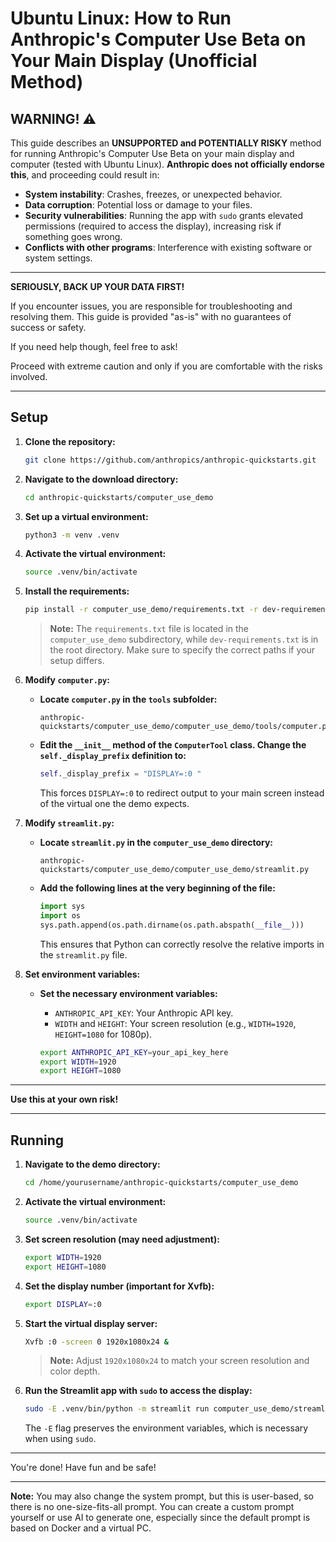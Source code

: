 # Ubuntu Linux: How to Run Anthropic's Computer Use Beta on Your Main Display (Unofficial Method)

## WARNING! ⚠️

This guide describes an **UNSUPPORTED and POTENTIALLY RISKY** method for running Anthropic's Computer Use Beta on your main display and computer (tested with Ubuntu Linux). **Anthropic does not officially endorse this**, and proceeding could result in:

- **System instability**: Crashes, freezes, or unexpected behavior.
- **Data corruption**: Potential loss or damage to your files.
- **Security vulnerabilities**: Running the app with `sudo` grants elevated permissions (required to access the display), increasing risk if something goes wrong.
- **Conflicts with other programs**: Interference with existing software or system settings.

---

**SERIOUSLY, BACK UP YOUR DATA FIRST!**

If you encounter issues, you are responsible for troubleshooting and resolving them. This guide is provided "as-is" with no guarantees of success or safety.

If you need help though, feel free to ask!

Proceed with extreme caution and only if you are comfortable with the risks involved.

---

## Setup

1. **Clone the repository:**

   ```bash
   git clone https://github.com/anthropics/anthropic-quickstarts.git
   ```

2. **Navigate to the download directory:**

   ```bash
   cd anthropic-quickstarts/computer_use_demo
   ```

3. **Set up a virtual environment:**

   ```bash
   python3 -m venv .venv
   ```

4. **Activate the virtual environment:**

   ```bash
   source .venv/bin/activate
   ```

5. **Install the requirements:**

   ```bash
   pip install -r computer_use_demo/requirements.txt -r dev-requirements.txt
   ```

   > **Note:** The `requirements.txt` file is located in the `computer_use_demo` subdirectory, while `dev-requirements.txt` is in the root directory. Make sure to specify the correct paths if your setup differs.

6. **Modify `computer.py`:**

   - **Locate `computer.py` in the `tools` subfolder:**

     ```
     anthropic-quickstarts/computer_use_demo/computer_use_demo/tools/computer.py
     ```

   - **Edit the `__init__` method of the `ComputerTool` class. Change the `self._display_prefix` definition to:**

     ```python
     self._display_prefix = "DISPLAY=:0 "
     ```

     This forces `DISPLAY=:0` to redirect output to your main screen instead of the virtual one the demo expects.

7. **Modify `streamlit.py`:**

   - **Locate `streamlit.py` in the `computer_use_demo` directory:**

     ```
     anthropic-quickstarts/computer_use_demo/computer_use_demo/streamlit.py
     ```

   - **Add the following lines at the very beginning of the file:**

     ```python
     import sys
     import os
     sys.path.append(os.path.dirname(os.path.abspath(__file__)))
     ```

     This ensures that Python can correctly resolve the relative imports in the `streamlit.py` file.

8. **Set environment variables:**

   - **Set the necessary environment variables:**

     - `ANTHROPIC_API_KEY`: Your Anthropic API key.
     - `WIDTH` and `HEIGHT`: Your screen resolution (e.g., `WIDTH=1920`, `HEIGHT=1080` for 1080p).

     ```bash
     export ANTHROPIC_API_KEY=your_api_key_here
     export WIDTH=1920
     export HEIGHT=1080
     ```

---

**Use this at your own risk!**

---

## Running

1. **Navigate to the demo directory:**

   ```bash
   cd /home/yourusername/anthropic-quickstarts/computer_use_demo
   ```

2. **Activate the virtual environment:**

   ```bash
   source .venv/bin/activate
   ```

3. **Set screen resolution (may need adjustment):**

   ```bash
   export WIDTH=1920
   export HEIGHT=1080
   ```

4. **Set the display number (important for Xvfb):**

   ```bash
   export DISPLAY=:0
   ```

5. **Start the virtual display server:**

   ```bash
   Xvfb :0 -screen 0 1920x1080x24 &
   ```

   > **Note:** Adjust `1920x1080x24` to match your screen resolution and color depth.

6. **Run the Streamlit app with `sudo` to access the display:**

   ```bash
   sudo -E .venv/bin/python -m streamlit run computer_use_demo/streamlit.py
   ```

   The `-E` flag preserves the environment variables, which is necessary when using `sudo`.

---

You're done! Have fun and be safe!

---

**Note:** You may also change the system prompt, but this is user-based, so there is no one-size-fits-all prompt. You can create a custom prompt yourself or use AI to generate one, especially since the default prompt is based on Docker and a virtual PC.
